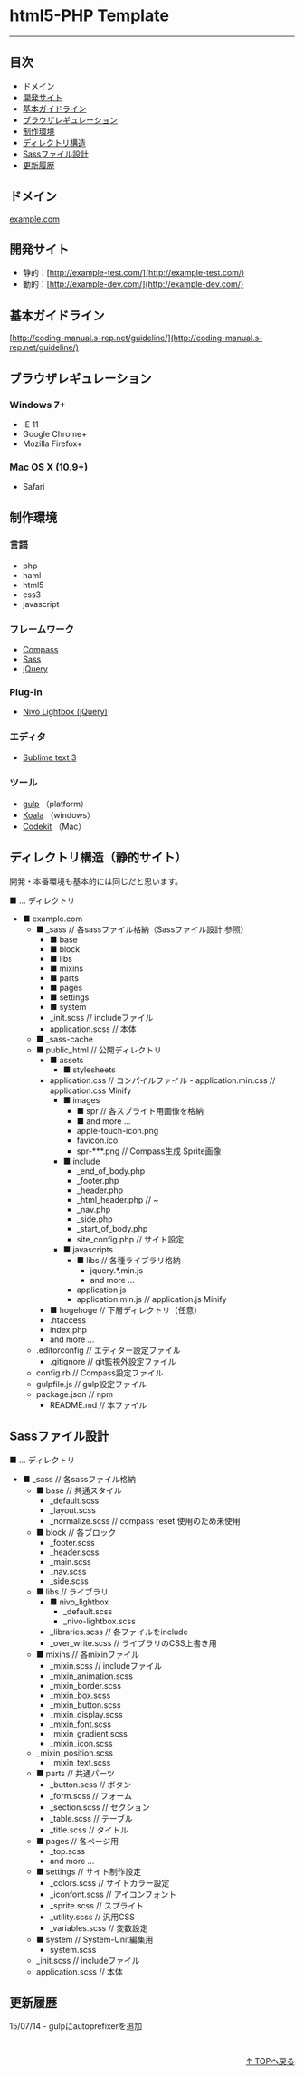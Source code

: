 # html5-PHP Template
---

## 目次

 - [ドメイン](#domain)
 - [開発サイト](#develop)
 - [基本ガイドライン](#guideline)
 - [ブラウザレギュレーション](#browser)
 - [制作環境](#production)
 - [ディレクトリ構造](#directory)
 - [Sassファイル設計](#sass)
 - [更新履歴](#history)


<span id="domain"></span>
## ドメイン

[example.com](http://www.example.com/)


<span id="develop"></span>
## 開発サイト

- 静的：[http://example-test.com/](http://example-test.com/)
- 動的：[http://example-dev.com/](http://example-dev.com/)


<span id="guidline"></span>
## 基本ガイドライン

[http://coding-manual.s-rep.net/guideline/](http://coding-manual.s-rep.net/guideline/)


<span id="browser"></span>
## ブラウザレギュレーション

### Windows 7+

- IE 11
- Google Chrome+
- Mozilla Firefox+

### Mac OS X (10.9+)

- Safari


<span id="production"></span>
## 制作環境

### 言語

- php
- haml
- html5
- css3
- javascript

### フレームワーク

- [Compass](http://compass-style.org/)
- [Sass](http://sass-lang.com/)
- [jQuery](http://jquery.com/)

### Plug-in

- [Nivo Lightbox (jQuery)](https://github.com/gilbitron/Nivo-Lightbox)

### エディタ

- [Sublime text 3](http://www.sublimetext.com/3)

### ツール

- [gulp](http://gulpjs.com) （platform）
- [Koala](http://koala-app.com/) （windows）
- [Codekit](https://incident57.com/codekit/) （Mac）


<span id="directory"></span>
## ディレクトリ構造（静的サイト）

開発・本番環境も基本的には同じだと思います。

■ … ディレクトリ

- ■ example.com
	- ■ _sass // 各sassファイル格納（Sassファイル設計 参照）
		- ■ base
		- ■ block
		- ■ libs
		- ■ mixins
		- ■ parts
		- ■ pages
		- ■ settings
		- ■ system
		- _init.scss // includeファイル
		- application.scss // 本体
	- ■ _sass-cache
	- ■ public_html // 公開ディレクトリ
		- ■ assets
			- ■ stylesheets
        - application.css // コンパイルファイル
				- application.min.css // application.css Minify
			- ■ images
				- ■ spr // 各スプライト用画像を格納
				- ■ and more ...
				- apple-touch-icon.png
				- favicon.ico
				- spr-***.png // Compass生成 Sprite画像
			- ■ include
				- _end_of_body.php
				- _footer.php
				- _header.php
				- _html_header.php // <!DOCTYPE html> ~ </head>
				- _nav.php
				- _side.php
				- _start_of_body.php
				- site_config.php // サイト設定
			- ■ javascripts
				- ■ libs // 各種ライブラリ格納
					- jquery.*.min.js
					- and more ...
				- application.js
				- application.min.js // application.js Minify
		- ■ hogehoge // 下層ディレクトリ（任意）
		- .htaccess
		- index.php
		- and more ...
  - .editorconfig // エディター設定ファイル
	- .gitignore // git監視外設定ファイル
  - config.rb // Compass設定ファイル
  - gulpfile.js // gulp設定ファイル
  - package.json // npm
	- README.md // 本ファイル


<span id="sass"></span>
## Sassファイル設計

■ … ディレクトリ

- ■ _sass // 各sassファイル格納
	- ■ base // 共通スタイル
		- _default.scss
		- _layout.scss
		- _normalize.scss // compass reset 使用のため未使用
	- ■ block // 各ブロック
		- _footer.scss
		- _header.scss
		- _main.scss
		- _nav.scss
		- _side.scss
	- ■ libs // ライブラリ
		- ■ nivo_lightbox
			- _default.scss
			- _nivo-lightbox.scss
		- _libraries.scss // 各ファイルをinclude
		- _over_write.scss // ライブラリのCSS上書き用
	- ■ mixins // 各mixinファイル
		- _mixin.scss // includeファイル
		- _mixin_animation.scss
		- _mixin_border.scss
		- _mixin_box.scss
		- _mixin_button.scss
		- _mixin_display.scss
		- _mixin_font.scss
		- _mixin_gradient.scss
		- _mixin_icon.scss
    - _mixin_position.scss
		- _mixin_text.scss
	- ■ parts // 共通パーツ
		- _button.scss // ボタン
		- _form.scss // フォーム
		- _section.scss // セクション
		- _table.scss // テーブル
		- _title.scss // タイトル
	- ■ pages // 各ページ用
		- _top.scss
		- and more ...
	- ■ settings // サイト制作設定
		- _colors.scss // サイトカラー設定
		- _iconfont.scss // アイコンフォント
		- _sprite.scss // スプライト
		- _utility.scss // 汎用CSS
		- _variables.scss // 変数設定
	- ■ system // System-Unit編集用
		- system.scss
	- _init.scss // includeファイル
	- application.scss // 本体


<span id="history"></span>
## 更新履歴

15/07/14 - gulpにautoprefixerを追加


<p style="margin-top: 3em;text-align: right;"><a href="#">↑ TOPヘ戻る</a></p>

